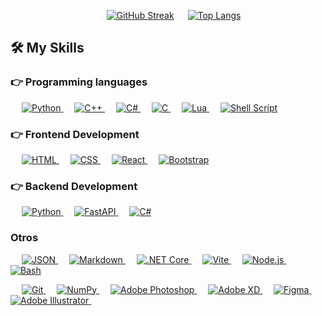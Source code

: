 <div align="center">

&emsp;
[![GitHub Streak](https://github-readme-streak-stats.herokuapp.com?user=BrunoTejeria&theme=highcontrast&hide_border=true&locale=es&date_format=j%20M%5B%20Y%5D&exclude_days=Sun%2CSat&card_width=512)](https://git.io/streak-stats)
&emsp;
[![Top Langs](https://github-readme-stats.vercel.app/api/top-langs/?username=BrunoTejeria&layout=compact&theme=highcontrast)](https://github.com/BrunoTejeria)



</div>


## 🛠️ My Skills

### 👉 Programming languages

<p align="left"> 
  &emsp;
   <a href="https://www.python.org" target="_blank">
    <img alt="Python" src="https://img.shields.io/badge/Python%20-%2314354C.svg?logo=python&logoColor=white">
  </a>
    &emsp;
  <a href="https://www.w3schools.com/cpp/" target="_blank"> 
    <img alt="C++" src="https://img.shields.io/badge/C++%20-%2300599C.svg?logo=c%2B%2B&logoColor=white">
  </a> 
  &emsp;
  <a href="https://docs.microsoft.com/en-us/dotnet/csharp/" target="_blank"> 
    <img alt="C#" src="https://img.shields.io/badge/C%23%20-%23239120.svg?logo=c-sharp&logoColor=white">
  </a> 
  &emsp;
  <a href="https://www.learn-c.org/" target="_blank"> 
    <img alt="C" src="https://img.shields.io/badge/C%20-%2300599C.svg?logo=c&logoColor=white">
  </a>
  &emsp;
  <a href="https://www.lua.org/" target="_blank"> 
    <img alt="Lua" src="https://img.shields.io/badge/Lua%20-%232C2D72.svg?logo=lua&logoColor=white">
  </a>
  &emsp;
  <a href="https://www.shellscript.sh/" target="_blank"> 
    <img alt="Shell Script" src="https://img.shields.io/badge/Shell Script-%231180B3.svg?logo=gnu-bash&logoColor=white">
  </a>
</p>

### 👉 Frontend Development

<p align="left"> 
  &emsp; 
  <a href="https://www.w3.org/html/" target="_blank"> 
   <img alt="HTML" src="https://img.shields.io/badge/HTML5%20-%23E34F26.svg?logo=html5&logoColor=white">
  </a>   
  &emsp;
  <a href="https://www.w3schools.com/css/" target="_blank">
    <img alt="CSS" src="https://img.shields.io/badge/CSS%20-%231572B6.svg?logo=css3&logoColor=white">
  </a> 
  &emsp;
  <a href="https://reactjs.org/" target="_blank"> 
    <img alt="React" src="https://img.shields.io/badge/React%20-%2320232a.svg?logo=react&logoColor=61DAFB">
  </a>
   &emsp;
  <a href="https://getbootstrap.com" target="_blank"> 
    <img alt="Bootstrap" src="https://img.shields.io/badge/Bootstrap-%23563D7C.svg?style=flat&logo=bootstrap&logoColor=white"/>
  </a>
</p>


### 👉 Backend Development

<p align="left">
  &emsp;
  <a href="https://www.python.org/" target="_blank"> 
    <img alt="Python" src="https://img.shields.io/badge/Python%20-%233776AB.svg?logo=python&logoColor=white">
  </a>
  &emsp;
  <a href="https://fastapi.tiangolo.com/" target="_blank"> 
    <img alt="FastAPI" src="https://img.shields.io/badge/FastAPI%20-%230D96F6.svg?logo=fastapi&logoColor=white">
  </a>
  &emsp;
  <a href="https://docs.microsoft.com/en-us/dotnet/csharp/" target="_blank"> 
    <img alt="C#" src="https://img.shields.io/badge/C%23%20-%23239120.svg?logo=c-sharp&logoColor=white">
  </a>
</p>


### Otros
<p align="left">
  &emsp;
  <a href="https://www.json.org/" target="_blank"> 
    <img alt="JSON" src="https://img.shields.io/badge/JSON%20-%23232F3E.svg?logo=json&logoColor=white">
  </a>
  &emsp;
  <a href="https://daringfireball.net/projects/markdown/" target="_blank"> 
    <img alt="Markdown" src="https://img.shields.io/badge/Markdown%20-%23000000.svg?logo=markdown&logoColor=white">
  </a>
  &emsp;
  <a href="https://dotnet.microsoft.com/" target="_blank"> 
    <img alt=".NET Core" src="https://img.shields.io/badge/.NET%20Core%20-%23512BD4.svg?logo=.net&logoColor=white">
  </a>
  &emsp;
  <a href="https://vitejs.dev/" target="_blank"> 
    <img alt="Vite" src="https://img.shields.io/badge/Vite%20-%230A0A0A.svg?logo=vite&logoColor=white">
  </a>
  &emsp;
  <a href="https://nodejs.org/" target="_blank"> 
    <img alt="Node.js" src="https://img.shields.io/badge/Node.js%20-%23339933.svg?logo=node.js&logoColor=white">
  </a>
  &emsp;
  <a href="https://www.gnu.org/software/bash/" target="_blank"> 
    <img alt="Bash" src="https://img.shields.io/badge/Bash-%234EAA25.svg?logo=gnu-bash&logoColor=white">
  </a>
</p>
<p align="left">
  &emsp;
  <a href="https://git-scm.com/" target="_blank"> 
    <img alt="Git" src="https://img.shields.io/badge/Git%20-%23F05032.svg?logo=git&logoColor=white">
  </a>
  &emsp;

  <a href="https://numpy.org/" target="_blank"> 
    <img alt="NumPy" src="https://img.shields.io/badge/NumPy-%23013243.svg?logo=numpy&logoColor=white">
  </a>
  &emsp;

  <a href="https://www.adobe.com/products/photoshop.html" target="_blank"> 
    <img alt="Adobe Photoshop" src="https://img.shields.io/badge/Photoshop-%2331A8FF.svg?logo=adobe-photoshop&logoColor=white">
  </a>
  &emsp;
  <a href="https://www.adobe.com/products/xd.html" target="_blank"> 
    <img alt="Adobe XD" src="https://img.shields.io/badge/Adobe XD-%23FF26BE.svg?logo=adobe-xd&logoColor=white">
  </a>
  &emsp;
  <a href="https://www.figma.com/" target="_blank"> 
    <img alt="Figma" src="https://img.shields.io/badge/Figma-%23F24E1E.svg?logo=figma&logoColor=white">
  </a>
  &emsp;
  <a href="https://www.adobe.com/products/illustrator.html" target="_blank"> 
    <img alt="Adobe Illustrator" src="https://img.shields.io/badge/Illustrator-%23FF9A00.svg?logo=adobe-illustrator&logoColor=white">
  </a>
  &emsp;
</p>
